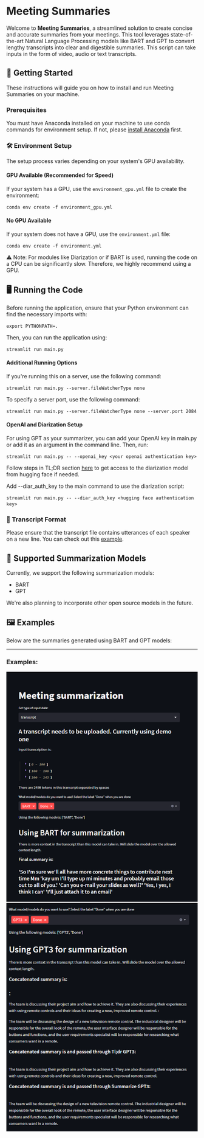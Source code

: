 # Meeting Summaries

Welcome to **Meeting Summaries**, a streamlined solution to create concise and accurate summaries from your meetings. This tool leverages state-of-the-art Natural Language Processing models like BART and GPT to convert lengthy transcripts into clear and digestible summaries. This script can take inputs in the form of video, audio or text transcripts.

## 🚀 Getting Started

These instructions will guide you on how to install and run Meeting Summaries on your machine.

### Prerequisites

You must have Anaconda installed on your machine to use conda commands for environment setup. If not, please [install Anaconda](https://docs.anaconda.com/anaconda/install/) first.

### 🛠️ Environment Setup

The setup process varies depending on your system's GPU availability.

#### GPU Available (Recommended for Speed)

If your system has a GPU, use the `environment_gpu.yml` file to create the environment:

```shell
conda env create -f environment_gpu.yml
```
#### No GPU Available

If your system does not have a GPU, use the `environment.yml` file:

```
conda env create -f environment.yml
```
⚠️ Note: For modules like Diarization or if BART is used, running the code on a CPU can be significantly slow. Therefore, we highly recommend using a GPU.

## 🖥️ Running the Code

Before running the application, ensure that your Python environment can find the necessary imports with:
```shell
export PYTHONPATH=.
```

Then, you can run the application using:

```
streamlit run main.py
```

#### Additional Running Options

If you're running this on a server, use the following command:

```
streamlit run main.py --server.fileWatcherType none
```

To specify a server port, use the following command:

```
streamlit run main.py --server.fileWatcherType none --server.port 2084
```

#### OpenAI and Diarization Setup

For using GPT as your summarizer, you can add your OpenAI key in main.py or add it as an argument in the command line. Then, run:

```
streamlit run main.py -- --openai_key <your openai authentication key>
```

Follow steps in TL;DR section [here](https://huggingface.co/pyannote/speaker-diarization) to get access to the diarization model from hugging face if needed.

Add --diar_auth_key to the main command to use the diarization script:

```
streamlit run main.py -- --diar_auth_key <hugging face authentication key>
```

### 📄 Transcript Format

Please ensure that the transcript file contains utterances of each speaker on a new line. You can check out this [example](https://github.com/oncescuandreea/meeting_summaries/blob/0cba5f346e7780f1fb2df405856f656f90340787/data/AMICorpus/ES2008a.transcript.txt).

## 🚀 Supported Summarization Models
Currently, we support the following summarization models:

* BART
* GPT

We're also planning to incorporate other open source models in the future.

## 🖼️ Examples

Below are the summaries generated using BART and GPT models:

---------------
### Examples:
![BERT summary](misc/BERT_example.png "BERT summary")
![GPT summary](misc/GPT_example.png "GPT summary")
